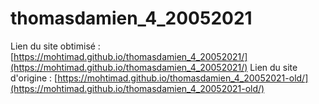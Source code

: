 # thomasdamien_4_20052021

Lien du site obtimisé : [https://mohtimad.github.io/thomasdamien_4_20052021/](https://mohtimad.github.io/thomasdamien_4_20052021/)
Lien du site d'origine : [https://mohtimad.github.io/thomasdamien_4_20052021-old/](https://mohtimad.github.io/thomasdamien_4_20052021-old/)
